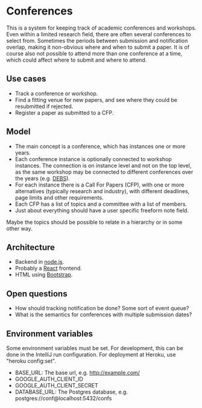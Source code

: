 # Conferences

This is a system for keeping track of academic conferences and workshops.
Even within a limited research field, there are often several conferences to select from.
Sometimes the periods between submission and notification overlap, making it non-obvious where and when to submit a paper.
It is of course also not possible to attend more than one conference at a time, which could affect where to submit and where to attend.

## Use cases

* Track a conference or workshop.
* Find a fitting venue for new papers, and see where they could be resubmitted if rejected.
* Register a paper as submitted to a CFP.

## Model

* The main concept is a conference, which has instances one or more years.
* Each conference instance is optionally connected to workshop instances. The connection is on instance level and not on the top level, as the same workshop may be connected to different conferences over the years (e.g. [DEBS](https://debs.org/debs-conferences)).
* For each instance there is a Call For Papers (CFP), with one or more alternatives (typically research and industry), with different deadlines, page limits and other requirements.
* Each CFP has a list of topics and a committee with a list of members.
* Just about everything should have a user specific freeform note field.

Maybe the topics should be possible to relate in a hierarchy or in some other way.

## Architecture

* Backend in [node.js](https://nodejs.org).
* Probably a [React](https://reactjs.org) frontend.
* HTML using [Bootstrap](http://getbootstrap.com).

## Open questions

* How should tracking notification be done? Some sort of event queue?
* What is the semantics for conferences with multiple submission dates?

## Environment variables

Some environment variables must be set.
For development, this can be done in the IntelliJ run configuration.
For deployment at Heroku, use "heroku config:set".

* BASE_URL: The base url, e.g. http://example.com/
* GOOGLE_AUTH_CLIENT_ID
* GOOGLE_AUTH_CLIENT_SECRET
* DATABASE_URL: The Postgres database, e.g. postgres://conf@localhost:5432/confs
